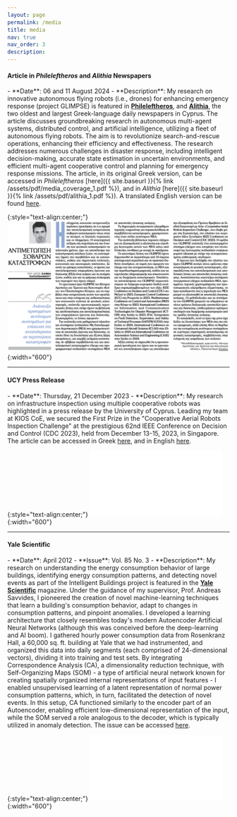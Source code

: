 ```yaml
---
layout: page
permalink: /media
title: media
nav: true
nav_order: 3
description:
---
```


<h4>Article in <i>Phileleftheros</i> and <i>Alithia</i> Newspapers</h4>
- **Date**: 06 and 11 August 2024 
- **Description**: My research on innovative autonomous flying robots (i.e., drones) for enhancing emergency response (project GLIMPSE) is featured in <b><a href="https://www.philenews.com" target="_blank">Phileleftheros</a></b>, and <b><a href="https://alithia.com.cy" target="_blank">Alithia</a></b>, the two oldest and largest Greek-language daily newspapers in Cyprus. The article discusses groundbreaking research in autonomous multi-agent systems, distributed control, and artificial intelligence, utilizing a fleet of autonomous flying robots. The aim is to revolutionize search-and-rescue operations, enhancing their efficiency and effectiveness. The research addresses numerous challenges in disaster response, including intelligent decision-making, accurate state estimation in uncertain environments, and efficient multi-agent cooperative control and planning for emergency response missions. The article, in its original Greek version, can be accessed in <i>Phileleftheros</i> [here]({{ site.baseurl }}{% link /assets/pdf/media_coverage_1.pdf %}), and in <i>Alithia</i> [here]({{ site.baseurl }}{% link /assets/pdf/alithia_1.pdf %}). A translated English version can be found <a href="https://www.kios.ucy.ac.cy/glimpse-innovative-autonomous-multi-agent-systems-for-enhancing-emergency-response/" target="_blank">here</a>.

{:style="text-align:center;"}
![Phileleftheros](/assets/img/Phileleftheros_1.png){:width="600"}
<hr>


<h4>UCY Press Release</h4>
- **Date**: Thursday, 21 December 2023
- **Description**: My research on infrastructure inspection using multiple cooperative robots was highlighted in a press release by the University of Cyprus. Leading my team at KIOS CoE, we secured the First Prize in the "Cooperative Aerial Robots Inspection Challenge" at the prestigious 62nd IEEE Conference on Decision and Control (CDC 2023), held from December 13-15, 2023, in Singapore. The article can be accessed in Greek <a href="https://www.ucy.ac.cy/pr/caric/" target="_blank">here</a>, and in English  <a href="https://www.kios.ucy.ac.cy/first-prize-for-kios-researchers-at-the-international-cooperative-aerial-robots-inspection-challenge/" target="_blank">here</a>.

{:style="text-align:center;"}
![ucycaric](/assets/pdf/caric_ucy.pdf){:width="600"}
<hr>



<h4>Yale Scientific</h4>
- **Date**: April 2012
- **Issue**: Vol. 85 No. 3
- **Description**: My research on understanding the energy consumption behavior of large buildings, identifying energy consumption patterns, and detecting novel events as part of the Intelligent Buildings project is featured in the <b><a href="https://www.yalescientific.org" target="_blank">Yale Scientific</a></b> magazine. Under the guidance of my supervisor, Prof. Andreas Savvides, I pioneered the creation of novel machine-learning techniques that learn a building's consumption behavior, adapt to changes in consumption patterns, and pinpoint anomalies. I developed a learning architecture that closely resembles today's modern Autoencoder Artificial Neural Networks (although this was conceived before the deep-learning and AI boom).
  I gathered hourly power consumption data from Rosenkranz Hall, a 60,000 sq. ft. building at Yale that we had instrumented, and organized this data into daily segments (each comprised of 24-dimensional vectors), dividing it into training and test sets. By integrating Correspondence Analysis (CA), a dimensionality reduction technique, with Self-Organizing Maps (SOM) - a type of artificial neural network known for creating spatially organized internal representations of input features - I enabled unsupervised learning of a latent representation of normal power consumption patterns, which, in turn, facilitated the detection of novel events. In this setup, CA functioned similarly to the encoder part of an Autoencoder, enabling efficient low-dimensional representation of the input, while the SOM served a role analogous to the decoder, which is typically utilized in anomaly detection. The issue can be accessed <a href="https://www.yumpu.com/en/document/read/63563299/ysm-85-3" target="_blank">here</a>.

{:style="text-align:center;"}
![yalesci](/assets/pdf/YaleScientific.pdf){:width="600"}
<br><br>
